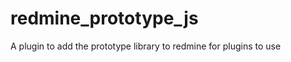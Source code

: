 redmine_prototype_js
====================

A plugin to add the prototype library to redmine for plugins to use
